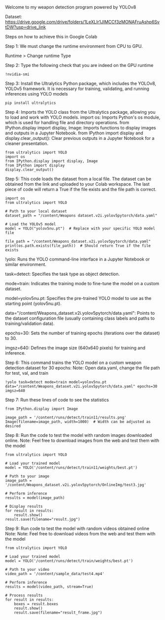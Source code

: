 Welcome to my weapon detection program powered by YOLOv8

Dataset: https://drive.google.com/drive/folders/1LeXLIr1JIMCCf3zMONAFruAshp6SvtDW?usp=drive_link

Steps on how to achieve this in Google Colab

Step 1: We must change the runtime environment from CPU to GPU. 

Runtime > Change runtime Type
        
Step 2: Type the following check that you are indeed on the GPU runtime

    !nvidia-smi

Step 3: Install the Ultralytics Python package, which includes the YOLOv8, YOLOv5 framework. 
It is necessary for training, validating, and running inferences using YOLO models

    pip install ultralytics

Step 4:
Imports the YOLO class from the Ultralytics package, allowing you to load and work with YOLO models.
import os: Imports Python's os module, which is used for handling file and directory operations.
from IPython.display import display, Image: Imports functions to display images and outputs in a Jupyter Notebook.
from IPython import display and display.clear_output(): Clear previous outputs in a Jupyter Notebook for a cleaner presentation.

    from ultralytics import YOLO
    import os
    from IPython.display import display, Image
    from IPython import display
    display.clear_output()

Step 5: This code loads the dataset from a local file. The dataset can be obtained from the link and uploaded to your Colab workspace.
The last piece of code will return a True if the file exists and the file path is correct. 

    import os
    from ultralytics import YOLO
      
    # Path to your local dataset
    dataset_path = "/content/Weapons dataset.v2i.yolov5pytorch/data.yaml"
      
    # Load the YOLOv5 model
    model = YOLO("yolov5nu.pt")  # Replace with your specific YOLO model file
      
    file_path = "/content/Weapons_dataset.v2i.yolov5pytorch/data.yaml"
    print(os.path.exists(file_path))  # Should return True if the file exists


!yolo: Runs the YOLO command-line interface in a Jupyter Notebook or similar environment.

task=detect: Specifies the task type as object detection.

mode=train: Indicates the training mode to fine-tune the model on a custom dataset.

model=yolov5nu.pt: Specifies the pre-trained YOLO model to use as the starting point (yolov5nu.pt).

data="/content/Weapons_dataset.v2i.yolov5pytorch/data.yaml": Points to the dataset configuration file (usually containing class labels and paths to training/validation data).

epochs=30: Sets the number of training epochs (iterations over the dataset) to 30.

imgsz=640: Defines the image size (640x640 pixels) for training and inference.

Step 6: This command trains the YOLO model on a custom weapon detection dataset for 30 epochs:
Note: Open data.yaml, change the file path for test, val, and train

    !yolo task=detect mode=train model=yolov5nu.pt data="/content/Weapons_dataset.v2i.yolov5pytorch/data.yaml" epochs=30 imgsz=640

Step 7: Run these lines of code to see the statistics
    
    from IPython.display import Image

    image_path = '/content/runs/detect/train11/results.png'
    Image(filename=image_path, width=1000)  # Width can be adjusted as desired

Step 8: Run the code to test the model with random images downloaded online. 
Note: Feel free to download images from the web and test them with the model
    
    from ultralytics import YOLO

    # Load your trained model
    model = YOLO('/content/runs/detect/train11/weights/best.pt')
    
    # Path to your image
    image_path = '/content/Weapons_dataset.v2i.yolov5pytorch/OnlineImg/test3.jpg'
    
    # Perform inference
    results = model(image_path)
    
    # Display results
    for result in results:
        result.show()
    result.save(filename="result.jpg")

Step 9: Run code to test the model with random videos obtained online
Note: Note: Feel free to download videos from the web and test them with the model

    from ultralytics import YOLO

    # Load your trained model
    model = YOLO('/content/runs/detect/train/weights/best.pt')
    
    # Path to your video
    video_path = '/content/sample_data/test4.mp4'
    
    # Perform inference
    results = model(video_path, stream=True)
    
    # Process results
    for result in results:
        boxes = result.boxes
        result.show()
        result.save(filename="result_frame.jpg")
